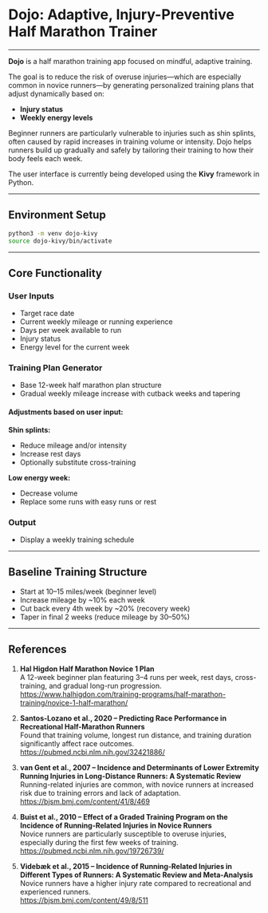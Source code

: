 # Dojo: Adaptive, Injury-Preventive Half Marathon Trainer
---
**Dojo** is a half marathon training app focused on mindful, adaptive training.

The goal is to reduce the risk of overuse injuries—which are especially common in novice runners—by generating personalized training plans that adjust dynamically based on:

- **Injury status**
- **Weekly energy levels**

Beginner runners are particularly vulnerable to injuries such as shin splints, often caused by rapid increases in training volume or intensity. Dojo helps runners build up gradually and safely by tailoring their training to how their body feels each week.

The user interface is currently being developed using the **Kivy** framework in Python.

---

## Environment Setup

```bash
python3 -m venv dojo-kivy
source dojo-kivy/bin/activate
```

---

## Core Functionality 

### User Inputs

- Target race date  
- Current weekly mileage or running experience  
- Days per week available to run  
- Injury status  
- Energy level for the current week  

### Training Plan Generator

- Base 12-week half marathon plan structure  
- Gradual weekly mileage increase with cutback weeks and tapering  

#### Adjustments based on user input:

**Shin splints:**

- Reduce mileage and/or intensity  
- Increase rest days  
- Optionally substitute cross-training  

**Low energy week:**

- Decrease volume  
- Replace some runs with easy runs or rest  

### Output

- Display a weekly training schedule  

---

## Baseline Training Structure 

- Start at 10–15 miles/week (beginner level)  
- Increase mileage by ~10% each week  
- Cut back every 4th week by ~20% (recovery week)  
- Taper in final 2 weeks (reduce mileage by 30–50%)  

---

## References 

1. **Hal Higdon Half Marathon Novice 1 Plan**  
   A 12-week beginner plan featuring 3–4 runs per week, rest days, cross-training, and gradual long-run progression.  
   https://www.halhigdon.com/training-programs/half-marathon-training/novice-1-half-marathon/

2. **Santos-Lozano et al., 2020 – Predicting Race Performance in Recreational Half-Marathon Runners**  
   Found that training volume, longest run distance, and training duration significantly affect race outcomes.  
   https://pubmed.ncbi.nlm.nih.gov/32421886/

3. **van Gent et al., 2007 – Incidence and Determinants of Lower Extremity Running Injuries in Long-Distance Runners: A Systematic Review**  
   Running-related injuries are common, with novice runners at increased risk due to training errors and lack of adaptation.  
   https://bjsm.bmj.com/content/41/8/469

4. **Buist et al., 2010 – Effect of a Graded Training Program on the Incidence of Running-Related Injuries in Novice Runners**  
   Novice runners are particularly susceptible to overuse injuries, especially during the first few weeks of training.  
   https://pubmed.ncbi.nlm.nih.gov/19726739/

5. **Videbæk et al., 2015 – Incidence of Running-Related Injuries in Different Types of Runners: A Systematic Review and Meta-Analysis**  
   Novice runners have a higher injury rate compared to recreational and experienced runners.  
   https://bjsm.bmj.com/content/49/8/511
